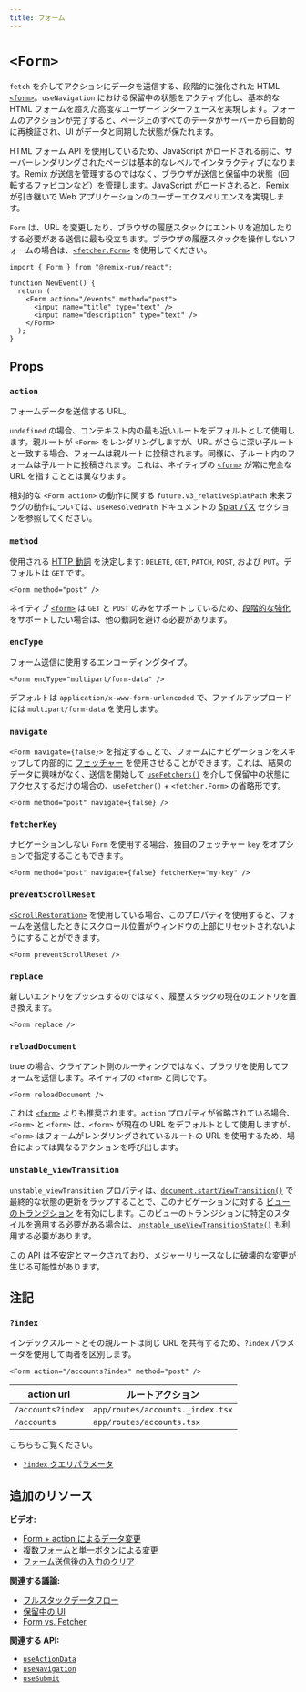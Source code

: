 ```yaml
---
title: フォーム
---
```


# `<Form>`

`fetch` を介してアクションにデータを送信する、段階的に強化された HTML [`<form>`][form_element]。`useNavigation` における保留中の状態をアクティブ化し、基本的な HTML フォームを超えた高度なユーザーインターフェースを実現します。フォームのアクションが完了すると、ページ上のすべてのデータがサーバーから自動的に再検証され、UI がデータと同期した状態が保たれます。

HTML フォーム API を使用しているため、JavaScript がロードされる前に、サーバーレンダリングされたページは基本的なレベルでインタラクティブになります。Remix が送信を管理するのではなく、ブラウザが送信と保留中の状態（回転するファビコンなど）を管理します。JavaScript がロードされると、Remix が引き継いで Web アプリケーションのユーザーエクスペリエンスを実現します。

`Form` は、URL を変更したり、ブラウザの履歴スタックにエントリを追加したりする必要がある送信に最も役立ちます。ブラウザの履歴スタックを操作しないフォームの場合は、[`<fetcher.Form>`][fetcher_form] を使用してください。

```tsx
import { Form } from "@remix-run/react";

function NewEvent() {
  return (
    <Form action="/events" method="post">
      <input name="title" type="text" />
      <input name="description" type="text" />
    </Form>
  );
}
```

## Props

### `action`

フォームデータを送信する URL。

`undefined` の場合、コンテキスト内の最も近いルートをデフォルトとして使用します。親ルートが `<Form>` をレンダリングしますが、URL がさらに深い子ルートと一致する場合、フォームは親ルートに投稿されます。同様に、子ルート内のフォームは子ルートに投稿されます。これは、ネイティブの [`<form>`][form_element] が常に完全な URL を指すこととは異なります。

<docs-info>相対的な `<Form action>` の動作に関する `future.v3_relativeSplatPath` 未来フラグの動作については、`useResolvedPath` ドキュメントの [Splat パス][relativesplatpath] セクションを参照してください。</docs-info>

### `method`

使用される [HTTP 動詞][http_verb] を決定します: `DELETE`, `GET`, `PATCH`, `POST`, および `PUT`。デフォルトは `GET` です。

```tsx
<Form method="post" />
```

ネイティブ [`<form>`][form_element] は `GET` と `POST` のみをサポートしているため、[段階的な強化][progressive_enhancement] をサポートしたい場合は、他の動詞を避ける必要があります。

### `encType`

フォーム送信に使用するエンコーディングタイプ。

```tsx
<Form encType="multipart/form-data" />
```

デフォルトは `application/x-www-form-urlencoded` で、ファイルアップロードには `multipart/form-data` を使用します。

### `navigate`

`<Form navigate={false}>` を指定することで、フォームにナビゲーションをスキップして内部的に [フェッチャー][use_fetcher] を使用させることができます。これは、結果のデータに興味がなく、送信を開始して [`useFetchers()`][use_fetchers] を介して保留中の状態にアクセスするだけの場合の、`useFetcher()` + `<fetcher.Form>` の省略形です。

```tsx
<Form method="post" navigate={false} />
```

### `fetcherKey`

ナビゲーションしない `Form` を使用する場合、独自のフェッチャー `key` をオプションで指定することもできます。

```tsx
<Form method="post" navigate={false} fetcherKey="my-key" />
```

### `preventScrollReset`

[`<ScrollRestoration>`][scroll_restoration_component] を使用している場合、このプロパティを使用すると、フォームを送信したときにスクロール位置がウィンドウの上部にリセットされないようにすることができます。

```tsx
<Form preventScrollReset />
```

### `replace`

新しいエントリをプッシュするのではなく、履歴スタックの現在のエントリを置き換えます。

```tsx
<Form replace />
```

### `reloadDocument`

true の場合、クライアント側のルーティングではなく、ブラウザを使用してフォームを送信します。ネイティブの `<form>` と同じです。

```tsx
<Form reloadDocument />
```

これは [`<form>`][form_element] よりも推奨されます。`action` プロパティが省略されている場合、`<Form>` と `<form>` は、`<form>` が現在の URL をデフォルトとして使用しますが、`<Form>` はフォームがレンダリングされているルートの URL を使用するため、場合によっては異なるアクションを呼び出します。

### `unstable_viewTransition`

`unstable_viewTransition` プロパティは、[`document.startViewTransition()`][document-start-view-transition] で最終的な状態の更新をラップすることで、このナビゲーションに対する [ビューのトランジション][view-transitions] を有効にします。このビューのトランジションに特定のスタイルを適用する必要がある場合は、[`unstable_useViewTransitionState()`][use-view-transition-state] も利用する必要があります。

<docs-warning>
この API は不安定とマークされており、メジャーリリースなしに破壊的な変更が生じる可能性があります。
</docs-warning>

## 注記

### `?index`

インデックスルートとその親ルートは同じ URL を共有するため、`?index` パラメータを使用して両者を区別します。

```tsx
<Form action="/accounts?index" method="post" />
```

| action url        | ルートアクション                     |
| ----------------- | -------------------------------- |
| `/accounts?index` | `app/routes/accounts._index.tsx` |
| `/accounts`       | `app/routes/accounts.tsx`        |

こちらもご覧ください。

- [`?index` クエリパラメータ][index_query_param]

## 追加のリソース

**ビデオ:**

- [Form + action によるデータ変更][data_mutations_with_form_action]
- [複数フォームと単一ボタンによる変更][multiple_forms_and_single_button_mutations]
- [フォーム送信後の入力のクリア][clearing_inputs_after_form_submissions]

**関連する議論:**

- [フルスタックデータフロー][fullstack_data_flow]
- [保留中の UI][pending_ui]
- [Form vs. Fetcher][form_vs_fetcher]

**関連する API:**

- [`useActionData`][use_action_data]
- [`useNavigation`][use_navigation]
- [`useSubmit`][use_submit]

[use_navigation]: ../hooks/use-navigation
[scroll_restoration_component]: ./scroll-restoration
[index_query_param]: ../guides/index-query-param
[http_verb]: https://developer.mozilla.org/en-US/docs/Web/HTTP/Methods
[form_element]: https://developer.mozilla.org/en-US/docs/Web/HTML/Element/form
[use_action_data]: ../hooks/use-action-data
[use_submit]: ../hooks/use-submit
[data_mutations_with_form_action]: https://www.youtube.com/watch?v=Iv25HAHaFDs&list=PLXoynULbYuEDG2wBFSZ66b85EIspy3fy6
[multiple_forms_and_single_button_mutations]: https://www.youtube.com/watch?v=w2i-9cYxSdc&list=PLXoynULbYuEDG2wBFSZ66b85EIspy3fy6
[clearing_inputs_after_form_submissions]: https://www.youtube.com/watch?v=bMLej7bg5Zo&list=PLXoynULbYuEDG2wBFSZ66b85EIspy3fy6
[fullstack_data_flow]: ../discussion/data-flow
[pending_ui]: ../discussion/pending-ui
[form_vs_fetcher]: ../discussion/form-vs-fetcher
[use_fetcher]: ../hooks/use-fetcher
[use_fetchers]: ../hooks/use-fetchers
[fetcher_form]: ../hooks/use-fetcher#fetcherform
[progressive_enhancement]: ../discussion/progressive-enhancement
[view-transitions]: https://developer.mozilla.org/en-US/docs/Web/API/View_Transitions_API
[document-start-view-transition]: https://developer.mozilla.org/en-US/docs/Web/API/Document/startViewTransition
[use-view-transition-state]: ../hooks/use-view-transition-state
[relativesplatpath]: ../hooks/use-resolved-path#splat-paths


